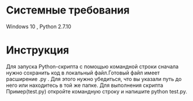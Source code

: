 # Системные требования
Windows 10 ,
Python 2.7.10
# Инструкция 
Для запуска Python-скрипта с помощью командной строки сначала нужно сохранить код в локальный файл.Готовый файл имеет расширение .py . Для этого нужно убедиться, что вы указали путь до него или находитесь в той же папке. Для выполнения скрипта Пример(test.py) откройте командную строку и напишите python test.py.
